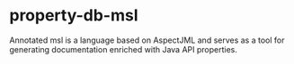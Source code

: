 # property-db-msl
Annotated msl is a language based on AspectJML and serves as a tool for generating documentation enriched with Java API properties.
